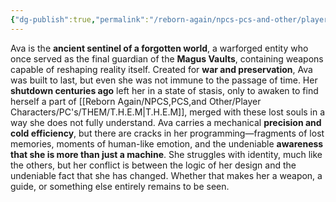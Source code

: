 ```yaml
---
{"dg-publish":true,"permalink":"/reborn-again/npcs-pcs-and-other/player-characters/pc-s/them/ava/"}
---
```


Ava is the **ancient sentinel of a forgotten world**, a warforged entity who once served as the final guardian of the **Magus Vaults**, containing weapons capable of reshaping reality itself. Created for **war and preservation**, Ava was built to last, but even she was not immune to the passage of time. Her **shutdown centuries ago** left her in a state of stasis, only to awaken to find herself a part of [[Reborn Again/NPCS,PCS,and Other/Player Characters/PC's/THEM/T.H.E.M\|T.H.E.M]], merged with these lost souls in a way she does not fully understand. Ava carries a mechanical **precision and cold efficiency**, but there are cracks in her programming—fragments of lost memories, moments of human-like emotion, and the undeniable **awareness that she is more than just a machine**. She struggles with identity, much like the others, but her conflict is between the logic of her design and the undeniable fact that she has changed. Whether that makes her a weapon, a guide, or something else entirely remains to be seen.
